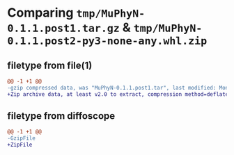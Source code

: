 # Comparing `tmp/MuPhyN-0.1.1.post1.tar.gz` & `tmp/MuPhyN-0.1.1.post2-py3-none-any.whl.zip`

## filetype from file(1)

```diff
@@ -1 +1 @@
-gzip compressed data, was "MuPhyN-0.1.1.post1.tar", last modified: Mon Jul 31 08:56:18 2023, max compression
+Zip archive data, at least v2.0 to extract, compression method=deflate
```

## filetype from diffoscope

```diff
@@ -1 +1 @@
-GzipFile
+ZipFile
```

